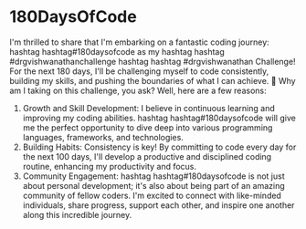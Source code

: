 # 180DaysOfCode

I'm thrilled to share that I'm embarking on a fantastic coding journey: hashtag
hashtag#180daysofcode as my hashtag
hashtag #drgvishwanathanchallenge hashtag
hashtag #drgvishwanathan Challenge! 
For the next 180 days, I'll be challenging myself to code consistently, building my skills, and pushing the boundaries of what I can achieve. 💪
Why am I taking on this challenge, you ask? Well, here are a few reasons:
1. Growth and Skill Development: I believe in continuous learning and improving my coding abilities. hashtag
hashtag#180daysofcode will give me the perfect opportunity to dive deep into various programming languages, frameworks, and technologies.
2. Building Habits: Consistency is key! By committing to code every day for the next 100 days, I'll develop a productive and disciplined coding routine, enhancing my productivity and focus.
3. Community Engagement: hashtag
hashtag#180daysofcode is not just about personal development; it's also about being part of an amazing community of fellow coders. I'm excited to connect with like-minded individuals, share progress, support each other, and inspire one another along this incredible journey.
